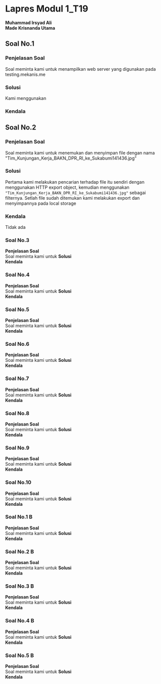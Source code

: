 # Lapres Modul 1_T19

**Muhammad Irsyad Ali**  
**Made Krisnanda Utama**

## Soal No.1
### Penjelasan Soal  
Soal meminta kami untuk menampilkan web server yang digunakan pada testing.mekanis.me  
### Solusi  
Kami menggunakan 
### Kendala   

## Soal No.2
### Penjelasan Soal   
Soal meminta kami untuk menemukan dan menyimpan file dengan nama  "Tim_Kunjungan_Kerja_BAKN_DPR_RI_ke_Sukabumi141436.jpg"
### Solusi 
Pertama kami melakukan pencarian terhadap file itu sendiri dengan menggunakan HTTP export object, kemudian menggunakan ``` "Tim_Kunjungan_Kerja_BAKN_DPR_RI_ke_Sukabumi141436.jpg"``` sebagai filternya. Setlah file sudah ditemukan kami melakukan export dan menyimpannya pada local storage  
### Kendala  
Tidak ada

### Soal No.3
**Penjelasan Soal**  
Soal meminta kami untuk
**Solusi**  
**Kendala**  

### Soal No.4
**Penjelasan Soal**  
Soal meminta kami untuk
**Solusi**  
**Kendala**  

### Soal No.5
**Penjelasan Soal**  
Soal meminta kami untuk
**Solusi**  
**Kendala**  

### Soal No.6
**Penjelasan Soal**  
Soal meminta kami untuk
**Solusi**  
**Kendala**  

### Soal No.7
**Penjelasan Soal**  
Soal meminta kami untuk
**Solusi**  
**Kendala**  

### Soal No.8
**Penjelasan Soal**  
Soal meminta kami untuk
**Solusi**  
**Kendala**  

### Soal No.9
**Penjelasan Soal**  
Soal meminta kami untuk
**Solusi**  
**Kendala**  

### Soal No.10
**Penjelasan Soal**  
Soal meminta kami untuk
**Solusi**  
**Kendala**  

### Soal No.1 B
**Penjelasan Soal**  
Soal meminta kami untuk
**Solusi**  
**Kendala**  
### Soal No.2 B
**Penjelasan Soal**  
Soal meminta kami untuk
**Solusi**  
**Kendala**  
### Soal No.3 B
**Penjelasan Soal**  
Soal meminta kami untuk
**Solusi**  
**Kendala**  
### Soal No.4 B 
**Penjelasan Soal**  
Soal meminta kami untuk
**Solusi**  
**Kendala**  
### Soal No.5 B
**Penjelasan Soal**  
Soal meminta kami untuk
**Solusi**  
**Kendala**  




